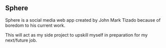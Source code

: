 ## Sphere

Sphere is a social media web app created by John Mark Tizado because of boredom to his current work.

This will act as my side project to upskill myself in preparation for my next/future job.
